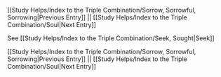 [[Study Helps/Index to the Triple Combination/Sorrow, Sorrowful, Sorrowing|Previous Entry]]  ||  [[Study Helps/Index to the Triple Combination/Soul|Next Entry]]

 See [[Study Helps/Index to the Triple Combination/Seek, Sought|Seek]]

[[Study Helps/Index to the Triple Combination/Sorrow, Sorrowful, Sorrowing|Previous Entry]]  ||  [[Study Helps/Index to the Triple Combination/Soul|Next Entry]]
